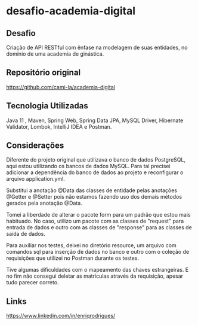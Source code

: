 # desafio-academia-digital

## Desafio

Criação de API RESTful com ênfase na modelagem de suas entidades, no domínio de uma academia de ginástica.

## Repositório original

https://github.com/cami-la/academia-digital

## Tecnologia Utilizadas

Java 11 , Maven, Spring Web, Spring Data JPA, MySQL Driver, Hibernate Validator, Lombok, IntelliJ IDEA e Postman.

## Considerações

Diferente do projeto original que utilizava o banco de dados PostgreSQL, aqui estou utilizando os bancos de dados MySQL. Para tal precisei adicionar a dependência do banco de dados ao projeto e reconfigurar o arquivo application.yml.

Substitui a anotação @Data das classes de entidade pelas anotações @Getter e @Setter pois não estamos fazendo uso dos demais métodos gerados pela anotação @Data.

Tomei a liberdade de alterar o pacote form para um padrão que estou mais habituado. No caso, utilizo um pacote com as classes de "request" para entrada de dados e outro com as classes de "response" para as classes de saída de dados.

Para auxiliar nos testes, deixei no diretório resource, um arquivo com comandos sql para inserção de dados no banco e outro com o coleção de requisições que utilizei no Postman durante os testes.

Tive algumas dificuldades com o mapeamento das chaves estrangeiras. E no fim não consegui deletar as matrículas através da requisição, apesar tudo parecer correto.

## Links

https://www.linkedin.com/in/enriqrodrigues/
